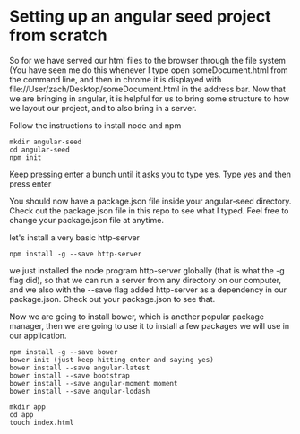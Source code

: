 # Setting up an angular seed project from scratch

So for we have served our html files to the browser through the file system (You
have seen me do this whenever I type open someDocument.html from the command
line, and then in chrome it is displayed with
file://User/zach/Desktop/someDocument.html in the address bar. Now that we are
bringing in angular, it is helpful for us to bring some structure to how we layout
our project, and to also bring in a server.

Follow the instructions to install node and npm

```
mkdir angular-seed
cd angular-seed
npm init
```

Keep pressing enter a bunch until it asks you to type yes. Type yes and then
press enter

You should now have a package.json file inside your angular-seed directory.
Check out the package.json file in this repo to see what I typed. Feel free to
change your package.json file at anytime.

let's install a very basic http-server

```
npm install -g --save http-server
```

we just installed the node program http-server globally (that is what the -g
flag did), so that we can run a server from any directory on our computer, and
we also with the --save flag added http-server as a dependency in our
package.json. Check out your package.json to see that.

Now we are going to install bower, which is another popular package manager,
then we are going to use it to install a few packages we will use in our
application.

```
npm install -g --save bower
bower init (just keep hitting enter and saying yes)
bower install --save angular-latest
bower install --save bootstrap
bower install --save angular-moment moment
bower install --save angular-lodash
```

```
mkdir app
cd app
touch index.html
```

